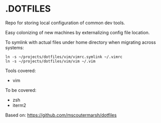 # **.DOTFILES**

Repo for storing local configuration of common dev tools.

Easy colonizing of new machines by externalizing config file location.

To symlink with actual files under home directory when migrating across systems:
	
	ln -s ~/projects/dotfiles/vim/vimrc.symlink ~/.vimrc
	ln -s ~/projects/dotfiles/vim/vim ~/.vim

Tools covered:
- vim

To be covered:
- zsh
- iterm2

Based on: https://github.com/mscoutermarsh/dotfiles
